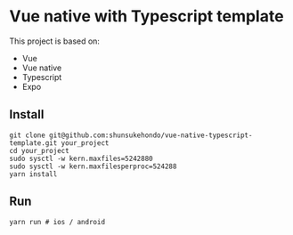 # Vue native with Typescript template

This project is based on:

* Vue
* Vue native
* Typescript
* Expo

## Install 

```
git clone git@github.com:shunsukehondo/vue-native-typescript-template.git your_project
cd your_project
sudo sysctl -w kern.maxfiles=5242880
sudo sysctl -w kern.maxfilesperproc=524288
yarn install
```

## Run

```
yarn run # ios / android
```
